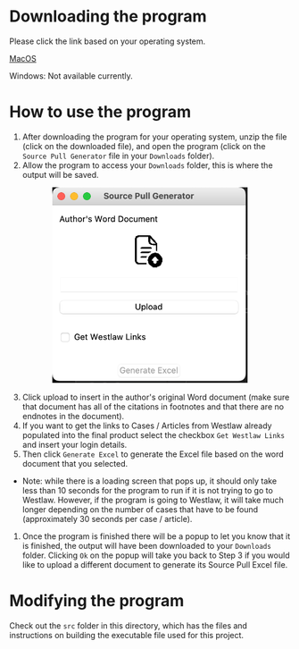 # Downloading the program

Please click the link based on your operating system.

[MacOS](https://github.com/amastis/Law-Review/releases/download/v1.0.0/MacOS.-.Source_Pull_Generator.zip)

Windows: Not available currently.

# How to use the program
1. After downloading the program for your operating system, unzip the file (click on the downloaded file), and open the program (click on the `Source Pull Generator` file in your `Downloads` folder).
1. Allow the program to access your `Downloads` folder, this is where the output will be saved.

<p align="center">
  <img src="imgs/PNG%20image.png" width="350" alt="Program User Interface">
</p>

3. Click upload to insert in the author's original Word document (make sure that document has all of the citations in footnotes and that there are no endnotes in the document).
1. If you want to get the links to Cases / Articles from Westlaw already populated into the final product select the checkbox `Get Westlaw Links` and insert your login details.
1. Then click `Generate Excel` to generate the Excel file based on the word document that you selected.
- Note: while there is a loading screen that pops up, it should only take less than 10 seconds for the program to run if it is not trying to go to Westlaw. However, if the program is going to Westlaw, it will take much longer depending on the number of cases that have to be found (approximately 30 seconds per case / article).
1. Once the program is finished there will be a popup to let you know that it is finished, the output will have been downloaded to your `Downloads` folder. Clicking `Ok` on the popup will take you back to Step 3 if you would like to upload a different document to generate its Source Pull Excel file.

# Modifying the program 
Check out the `src` folder in this directory, which has the files and instructions on building the executable file used for this project.
